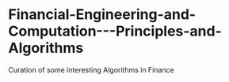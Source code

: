 # Financial-Engineering-and-Computation---Principles-and-Algorithms
Curation of some interesting Algorithms in Finance 
